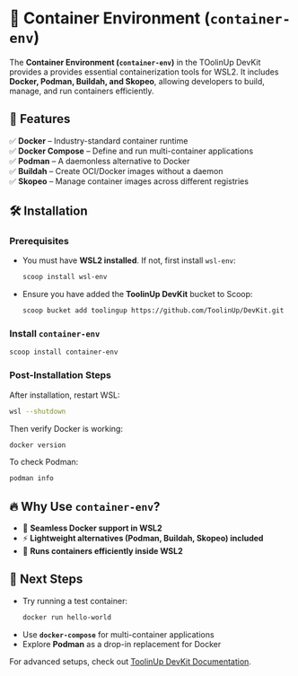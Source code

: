 # 🐳 Container Environment (`container-env`)

The **Container Environment (`container-env`)**  in the TOolinUp DevKit provides a provides essential containerization tools for WSL2. It includes **Docker, Podman, Buildah, and Skopeo**, allowing developers to build, manage, and run containers efficiently.

## 🚀 Features
✅ **Docker** – Industry-standard container runtime  
✅ **Docker Compose** – Define and run multi-container applications  
✅ **Podman** – A daemonless alternative to Docker  
✅ **Buildah** – Create OCI/Docker images without a daemon  
✅ **Skopeo** – Manage container images across different registries  

## 🛠 Installation

### **Prerequisites**
- You must have **WSL2 installed**. If not, first install `wsl-env`:  
  ```sh
  scoop install wsl-env
  ```
- Ensure you have added the **ToolinUp DevKit** bucket to Scoop:  
  ```sh
  scoop bucket add toolingup https://github.com/ToolinUp/DevKit.git
  ```

### **Install `container-env`**
```sh
scoop install container-env
```

### **Post-Installation Steps**
After installation, restart WSL:  
```sh
wsl --shutdown
```
Then verify Docker is working:  
```sh
docker version
```
To check Podman:  
```sh
podman info
```

## 🔥 Why Use `container-env`?
- 🐳 **Seamless Docker support in WSL2**
- ⚡ **Lightweight alternatives (Podman, Buildah, Skopeo) included**
- 🔄 **Runs containers efficiently inside WSL2**

## 🎯 Next Steps
- Try running a test container:  
  ```sh
  docker run hello-world
  ```
- Use **`docker-compose`** for multi-container applications  
- Explore **Podman** as a drop-in replacement for Docker  

For advanced setups, check out [ToolinUp DevKit Documentation](https://www.toolingup.com). 